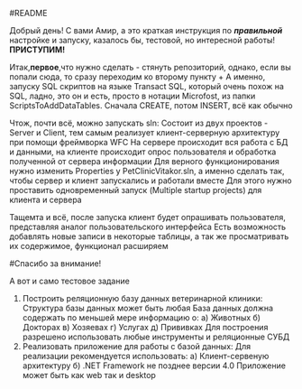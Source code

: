 #README

Добрый день! С вами Амир, а это краткая инструкция по ***правильной*** настройке и запуску, казалось бы, тестовой, но интересной работы! **ПРИСТУПИМ!**

Итак,**первое**,что нужно сделать - стянуть репозиторий, однако, если вы попали сюда, то сразу переходим ко второму пункту + 
А именно, запуску SQL скриптов на языке Transact SQL, который очень похож на SQL, ладно, это он и есть, просто в нотации Microfost, из папки ScriptsToAddDataTables.
Сначала CREATE, потом INSERT, всё как обычно

Чтож, почти всё, можно запускать sln:
Состоит из двух проектов - Server и Client, тем самым реализует клиент-серверную архитектуру при помощи фреймворка WFC
На сервере происходит вся работа с БД и данными, на клиенте происходит опрос пользователя и обработка полученной от сервера информации
Для верного функционирования нужно изменить Properties у PetClinicVitakor.sln, а именно сделать так, чтобы сервер и клиент запускались и работали вместе
Для этого нужно проставить одновременный запуск (Multiple startup projects) для клиента и сервера

Тащемта и всё, после запуска клиент будет опрашивать пользователя, представляя аналог пользовательского интерфейса
Есть возможность добавлять новые записи в некоторые таблицы, а так же просматривать их содержимое, функционал расширяем

#Спасибо за внимание!    

А вот и само тестовое задание 
1) Построить реляционную базу данных ветеринарной клиники:
Структура базы данных может быть любая
База данных должна содержать по меньшей мере информацию о:
а) Животных
б) Докторах
в) Хозяевах
г) Услугах
д) Прививках
Для построения разрешено использовать любые инструменты и реляционные СУБД
2) Реализовать приложение для работы с базой данных:
Для реализации рекомендуется использовать:
а) Клиент-сервеную архитектуру
б) .NET Framework не позднее версии 4.0
Приложение может быть как web так и desktop

